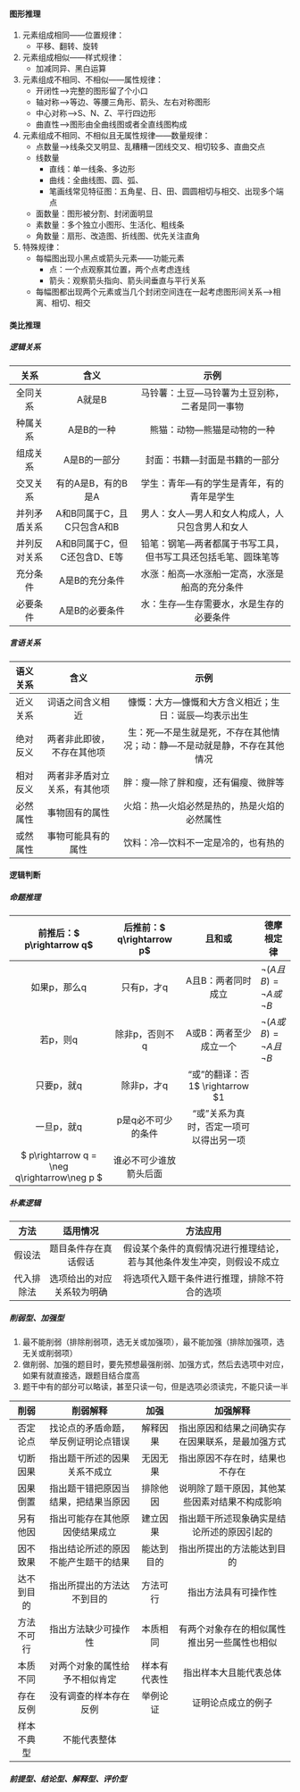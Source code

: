#### 图形推理

1. 元素组成相同——位置规律：
    - 平移、翻转、旋转
2. 元素组成相似——样式规律：
    - 加减同异、黑白运算
3. 元素组成不相同、不相似——属性规律：
    - 开闭性——>完整的图形留了个小口
    - 轴对称——>等边、等腰三角形、箭头、左右对称图形
    - 中心对称——>S、N、Z、平行四边形
    - 曲直性——>图形由全曲线图或者全直线图构成
4. 元素组成不相同、不相似且无属性规律——数量规律：
    - 点数量——>线条交叉明显、乱糟糟一团线交叉、相切较多、直曲交点
    - 线数量
        - 直线：单一线条、多边形
        - 曲线：全曲线图、圆、弧、
        - 笔画线常见特征图：五角星、日、田、圆圆相切与相交、出现多个端点
    - 面数量：图形被分割、封闭面明显
    - 素数量：多个独立小图形、生活化、粗线条
    - 角数量：扇形、改造图、折线图、优先关注直角    
5. 特殊规律：
    - 每幅图出现小黑点或箭头元素——功能元素
        - 点：一个点观察其位置，两个点考虑连线
        - 箭头：观察箭头指向、箭头间垂直与平行关系
    - 每幅图都出现两个元素或当几个封闭空间连在一起考虑图形间关系——>相离、相切、相交

#### 类比推理

##### 逻辑关系

|   关系   |              含义               |                             示例                             |
| :----------: | :-----------------------------: | :----------------------------------------------------------: |
|   全同关系   |             A就是B              |        马铃薯：土豆—马铃薯为土豆别称，二者是同一事物         |
|   种属关系   |           A是B的一种            |                 熊猫：动物—熊猫是动物的一种                  |
|   组成关系   |          A是B的一部分           |                封面：书籍—封面是书籍的一部分                 |
|   交叉关系   |       有的A是B，有的B是A        |          学生：青年—有的学生是青年，有的青年是学生           |
| 并列矛盾关系 |   A和B同属于C，且C只包含A和B    |       男人：女人—男人和女人构成人，人只包含男人和女人        |
| 并列反对关系 | A和B同属于C，但C还包含D、E等 | 铅笔：钢笔—两者都属于书写工具，但书写工具还包括毛笔、圆珠笔等 |
|   充分条件   |         A是B的充分条件          |        水涨：船高—水涨船一定高，水涨是船高的充分条件         |
|   必要条件   |         A是B的必要条件          |           水：生存—生存需要水，水是生存的必要条件            |

##### 言语关系

| 语义关系 |             含义             |                             示例                             |
| :------: | :--------------------------: | :----------------------------------------------------------: |
| 近义关系 |       词语之间含义相近       |     慷慨：大方—慷慨和大方含义相近；生日：诞辰—均表示出生     |
| 绝对反义 |  两者非此即彼，不存在其他项  | 生：死—不是生就是死，不存在其他情况；动：静—不是动就是静，不存在其他情况 |
| 相对反义 | 两者非矛盾对立关系，有其他项 |             胖：瘦—除了胖和瘦，还有偏瘦、微胖等              |
| 必然属性 |   事物固有的属性   | 火焰：热—火焰必然是热的，热是火焰的必然属性 |
| 或然属性 | 事物可能具有的属性 |     饮料：冷—饮料不一定是冷的，也有热的     |

#### 逻辑判断

##### 命题推理

|          前推后：$ p\rightarrow q$           | 后推前：$ q\rightarrow p$ |                 且和或                 | 德摩根定律                                     |
| :------------------------------------------: | :-----------------------: | :------------------------------------: | ---------------------------------------------- |
|                 如果p，那么q                 |        只有p，才q         |           A且B：两者同时成立           | $\neg\left ( A且B \right ) = \neg A 或 \neg B$ |
|                   若p，则q                   |      除非p，否则不q       |         A或B：两者至少成立一个         | $\neg\left ( A或B \right ) = \neg A 且 \neg B$ |
|                  只要p，就q                  |        除非p，才q         |    “或”的翻译：否1$ \rightarrow $1     |                                                |
|                  一旦p，就q                  |    p是q必不可少的条件     | “或”关系为真时，否定一项可以得出另一项 |                                                |
| $ p\rightarrow q = \neg q\rightarrow\neg p $ |  谁必不可少谁放箭头后面   |                                        |                                                |

##### 朴素逻辑

|    方法    |          适用情况          |                           方法应用                           |
| :--------: | :------------------------: | :----------------------------------------------------------: |
|   假设法   |    题目条件存在真话假话    | 假设某个条件的真假情况进行推理结论，若与其他条件发生冲突，则假设不成立 |
| 代入排除法 | 选项给出的对应关系较为明确 |         将选项代入题干条件进行推理，排除不符合的选项         |

##### 削弱型、加强型

1. 最不能削弱（排除削弱项，选无关或加强项），最不能加强（排除加强项，选无关或削弱项）
2. 做削弱、加强的题目时，要先预想最强削弱、加强方式，然后去选项中对应，如果有就直接选，跟题目结合度高
3. 题干中有的部分可以略读，甚至只读一句，但是选项必须读完，不能只读一半

|    削弱    |               削弱解释               |     加强     |                     加强解释                     |
| :--------: | :----------------------------------: | :----------: | :----------------------------------------------: |
|  否定论点  | 找论点的矛盾命题，举反例证明论点错误 |   解释因果   | 指出原因和结果之间确实存在因果联系，是最加强方式 |
|  切断因果  |     指出题干所述的因果关系不成立     |   无因无果   |          指出原因不存在时，结果也不存在          |
|  因果倒置  | 指出题干错把原因当结果，把结果当原因 |   排除他因   |  说明除了题干原因，其他某些因素对结果不构成影响  |
|  另有他因  |    指出可能存在其他原因使结果成立    |   建立因果   |    指出题干所述现象确实是结论所述的原因引起的    |
|  因不致果  | 指出结论所述的原因不能产生题干的结果 |  能达到目的  |            指出所提出的方法能达到目的            |
| 达不到目的 |      指出所提出的方法达不到目的      |   方法可行   |               指出方法具有可操作性               |
| 方法不可行 |         指出方法缺少可操作性         |   本质相同   |   有两个对象存在的相似属性推出另一些属性也相似   |
|  本质不同  |    对两个对象的属性给予不相似肯定    | 样本有代表性 |              指出样本大且能代表总体              |
|  存在反例  |        没有调查的样本存在反例        |   举例论证   |                证明论点成立的例子                |
| 样本不典型 |             不能代表整体             |              |                                                  |

##### 前提型、结论型、解释型、评价型